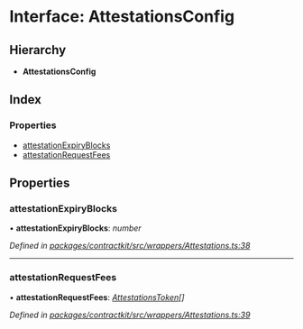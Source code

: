 # Interface: AttestationsConfig

## Hierarchy

* **AttestationsConfig**

## Index

### Properties

* [attestationExpiryBlocks](_wrappers_attestations_.attestationsconfig.md#attestationexpiryblocks)
* [attestationRequestFees](_wrappers_attestations_.attestationsconfig.md#attestationrequestfees)

## Properties

###  attestationExpiryBlocks

• **attestationExpiryBlocks**: *number*

*Defined in [packages/contractkit/src/wrappers/Attestations.ts:38](https://github.com/celo-org/celo-monorepo/blob/master/packages/contractkit/src/wrappers/Attestations.ts#L38)*

___

###  attestationRequestFees

• **attestationRequestFees**: *[AttestationsToken](_wrappers_attestations_.attestationstoken.md)[]*

*Defined in [packages/contractkit/src/wrappers/Attestations.ts:39](https://github.com/celo-org/celo-monorepo/blob/master/packages/contractkit/src/wrappers/Attestations.ts#L39)*

